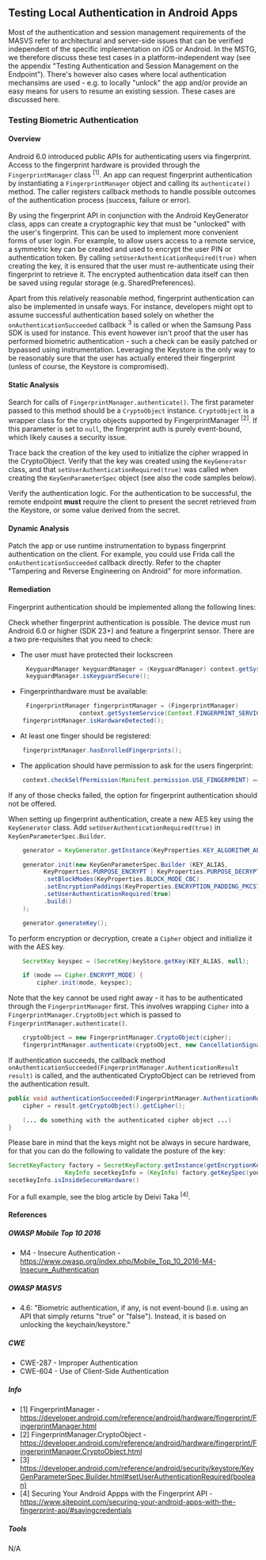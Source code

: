 ## Testing Local Authentication in Android Apps

Most of the authentication and session management requirements of the MASVS refer to architectural and server-side issues that can be verified independent of the specific implementation on iOS or Android. In the MSTG, we therefore discuss these test cases in a platform-independent way (see the appendix "Testing Authentication and Session Management on the Endpoint"). There's however also cases where local authentication mechansims are used - e.g. to locally "unlock" the app and/or provide an easy means for users to resume an existing session. These cases are discussed here.

### Testing Biometric Authentication

#### Overview

Android 6.0 introduced public APIs for authenticating users via fingerprint. Access to the fingerprint hardware is provided through the <code>FingerprintManager</code> class <sup>[1]</sup>. An app can request fingerprint authentication by instantiating a <code>FingerprintManager</code> object and calling its <code>authenticate()</code> method. The caller registers callback methods to handle possible outcomes of the authentication process (success, failure or error).

By using the fingerprint API in conjunction with the Android KeyGenerator class, apps can create a cryptographic key that must be "unlocked" with the user's fingerprint. This can be used to implement more convenient forms of user login. For example, to allow users access to a remote service, a symmetric key can be created and used to encrypt the user PIN or authentication token. By calling <code>setUserAuthenticationRequired(true)</code> when creating the key, it is ensured that the user must re-authenticate using their fingerprint to retrieve it. The encrypted authentication data itself can then be saved using regular storage (e.g. SharedPreferences).

Apart from this relatively reasonable method, fingerprint authentication can also be implemented in unsafe ways. For instance, developers might opt to assume successful authentication based solely on whether the <code>onAuthenticationSucceeded</code> callback <sup>3</sup> is called or when the Samsung Pass SDK is used for instance. This event however isn't proof that the user has performed biometric authentication - such a check can be easily patched or bypassed using instrumentation. Leveraging the Keystore is the only way to be reasonably sure that the user has actually entered their fingerprint (unless of course, the Keystore is compromised).

#### Static Analysis

Search for calls of <code>FingerprintManager.authenticate()</code>. The first parameter passed to this method should be a <code>CryptoObject</code> instance. <code>CryptoObject</code> is a wrapper class for the crypto objects supported by FingerprintManager <sup>[2]</sup>. If this parameter is set to <code>null</code>, the fingerprint auth is purely event-bound, which likely causes a security issue.

Trace back the creation of the key used to initialize the cipher wrapped in the CryptoObject. Verify that the key was created using the <code>KeyGenerator</code> class, and that <code>setUserAuthenticationRequired(true)</code> was called when creating the <code>KeyGenParameterSpec</code> object (see also the code samples below).

Verify the authentication logic. For the authentication to be successful, the remote endpoint **must** require the client to present the secret retrieved from the Keystore, or some value derived from the secret.

#### Dynamic Analysis

Patch the app or use runtime instrumentation to bypass fingerprint authentication on the client. For example, you could use Frida call the <code>onAuthenticationSucceeded</code> callback directly. Refer to the chapter "Tampering and Reverse Engineering on Android" for more information.

#### Remediation

Fingerprint authentication should be implemented allong the following lines:

Check whether fingerprint authentication is possible. The device must run Android 6.0 or higher (SDK 23+) and feature a fingerprint sensor. There are a two pre-requisites that you need to check:

- The user must have protected their lockscreen 

```java
	 KeyguardManager keyguardManager = (KeyguardManager) context.getSystemService(Context.KEYGUARD_SERVICE);
	 keyguardManager.isKeyguardSecure();
```
- Fingerprinthardware must be available:

```java
	 FingerprintManager fingerprintManager = (FingerprintManager)
                    context.getSystemService(Context.FINGERPRINT_SERVICE);
    fingerprintManager.isHardwareDetected();                
```

- At least one finger should be registered:
```java
	fingerprintManager.hasEnrolledFingerprints();
```

- The application should have permission to ask for the users fingerprint:
```java
	context.checkSelfPermission(Manifest.permission.USE_FINGERPRINT) == PermissionResult.PERMISSION_GRANTED;
```

If any of those checks failed, the option for fingerprint authentication should not be offered.

When setting up fingerprint authentication, create a new AES key using the <code>KeyGenerator</code> class. Add <code>setUserAuthenticationRequired(true)</code> in <code>KeyGenParameterSpec.Builder</code>.

```java
	generator = KeyGenerator.getInstance(KeyProperties.KEY_ALGORITHM_AES, KEYSTORE);

	generator.init(new KeyGenParameterSpec.Builder (KEY_ALIAS,
	      KeyProperties.PURPOSE_ENCRYPT | KeyProperties.PURPOSE_DECRYPT)
	      .setBlockModes(KeyProperties.BLOCK_MODE_CBC)
	      .setEncryptionPaddings(KeyProperties.ENCRYPTION_PADDING_PKCS7)
	      .setUserAuthenticationRequired(true)
	      .build()
	);

	generator.generateKey();
```

To perform encryption or decryption, create a <code>Cipher</code> object and initialize it with the AES key.

```java
	SecretKey keyspec = (SecretKey)keyStore.getKey(KEY_ALIAS, null);

    if (mode == Cipher.ENCRYPT_MODE) {
        cipher.init(mode, keyspec);
```

Note that the key cannot be used right away - it has to be authenticated through the <code>FingerprintManager</code> first. This involves wrapping <code>Cipher</code> into a <code>FingerprintManager.CryptoObject</code> which is passed to <code>FingerprintManager.authenticate()</code>.

```java
	cryptoObject = new FingerprintManager.CryptoObject(cipher);
	fingerprintManager.authenticate(cryptoObject, new CancellationSignal(), 0, this, null);
```

If authentication succeeds, the callback method <code>onAuthenticationSucceeded(FingerprintManager.AuthenticationResult result)</code> is called, and the authenticated CryptoObject can be retrieved from the authentication result.

```java
public void authenticationSucceeded(FingerprintManager.AuthenticationResult result) {
	cipher = result.getCryptoObject().getCipher();

	(... do something with the authenticated cipher object ...)
}
```

Please bare in mind that the keys might not be always in secure hardware, for that you can do the following to validate the posture of the key:

```java
SecretKeyFactory factory = SecretKeyFactory.getInstance(getEncryptionKey().getAlgorithm(), ANDROID_KEYSTORE);
                KeyInfo secetkeyInfo = (KeyInfo) factory.getKeySpec(yourencryptionkeyhere, KeyInfo.class);
secetkeyInfo.isInsideSecureHardware()
```

For a full example, see the blog article by Deivi Taka <sup>[4]</sup>.


#### References

##### OWASP Mobile Top 10 2016

* M4 - Insecure Authentication - https://www.owasp.org/index.php/Mobile_Top_10_2016-M4-Insecure_Authentication

##### OWASP MASVS

* 4.6: "Biometric authentication, if any, is not event-bound (i.e. using an API that simply returns "true" or "false"). Instead, it is based on unlocking the keychain/keystore."

##### CWE

- CWE-287 - Improper Authentication
- CWE-604 - Use of Client-Side Authentication

##### Info

- [1] FingerprintManager - https://developer.android.com/reference/android/hardware/fingerprint/FingerprintManager.html
- [2] FingerprintManager.CryptoObject - https://developer.android.com/reference/android/hardware/fingerprint/FingerprintManager.CryptoObject.html
- [3] https://developer.android.com/reference/android/security/keystore/KeyGenParameterSpec.Builder.html#setUserAuthenticationRequired(boolean)
- [4] Securing Your Android Appps with the Fingerprint API - https://www.sitepoint.com/securing-your-android-apps-with-the-fingerprint-api/#savingcredentials

##### Tools

N/A
